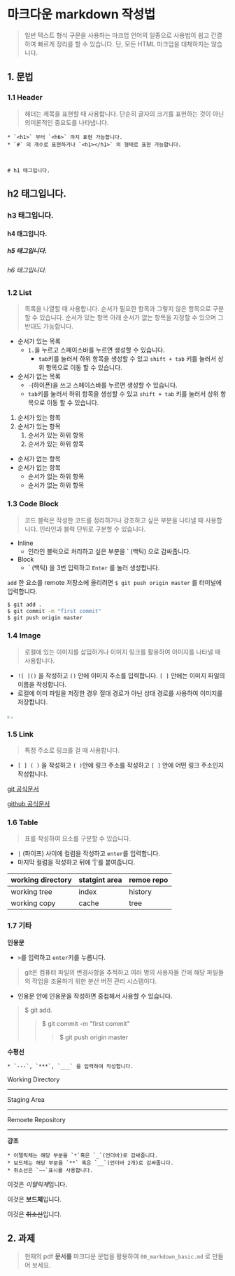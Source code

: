 # 마크다운 markdown 작성법

> 일반 텍스트 형식 구문을 사용하는 마크업 언어의 일종으로 사용법이 쉽고 간결하여 빠르게 정리를 할 수 있습니다. 단, 모든 HTML 마크업을 대체하지는 않습니다.



## 1. 문법

### 1.1 Header

> 헤더는 제목을 표현할 때 사용합니다. 단순히 글자의 크기를 표현하는 것이 아닌 의미론적인 중요도를 나타냅니다.

	* `<h1>` 부터 `<h6>` 까지 표현 가능합니다.
	* `#` 의 개수로 표현하거나 `<h1></h1>` 의 형태로 표현 가능합니다.



	# h1 태그입니다.

## h2 태그입니다.

### h3 태그입니다.

#### h4 태그입니다.

##### h5 태그입니다.

###### h6 태그입니다.



### 1.2 List

> 목록을 나열할 때 사용합니다. 순서가 필요한 항목과 그렇지 않은 항목으로 구분할 수 있습니다. 순서가 있는 항목 아래 순서가 없는 항목을 지정할 수 있으며 그 반대도 가능합니다.

 * 순서가 있는 목록
   	* `1.`을 누르고 스페이스바를 누르면 생성할 수 있습니다.
      	* `tab`키를 눌러서 하위 항목을 생성할 수 있고 `shift + tab` 키를 눌러서 상위 항목으로 이동 할 수 있습니다.
* 순서가 없는 목록
  * `-`(하이픈)을 쓰고 스페이스바를 누르면 생성할 수 있습니다.
  * `tab`키를 눌러서 하위 항목을 생성할 수 있고 `shift + tab`  키를 눌러서 상위 항목으로 이동 할 수 있습니다. 





1. 순서가 있는 항목
2. 순서가 있는 항목
   1. 순서가 있는 하위 항목
   2. 순서가 있는 하위 항목



* 순서가 없는 항목
* 순서가 없는 항목
  * 순서가 없는 하위 항목
  * 순서가 없는 하위 항목



### 1.3 Code Block

> 코드 블럭은 작성한 코드를 정리하거나 강조하고 싶은 부분을 나타낼 때 사용합니다. 인라인과 블럭 단위로 구분할 수 있습니다.

 * Inline
   	* 인라인 블럭으로 처리하고 싶은 부분을 ` (백틱) 으로 감싸줍니다.
* Block
  *  ` (백틱) 을 3번 입력하고   ``Enter`` 를 눌러 생성합니다.



`add` 한 요소를 remote 저장소에 올리려면 `$ git push origin master` 를 터미널에 입력합니다.

```bash
$ git add . 
$ git commit -m "first commit"
$ git push origin master
```



### 1.4 Image

> 로컬에 있는 이미지를 삽입하거나 이미지 링크를 활용하여 이미지를 나타낼 때 사용합니다.

* `![ ]()` 을 작성하고 `()` 안에 이미지 주소를 입력합니다. `[ ]` 안에는 이미지 파일의 이름을 작성합니다.
* 로컬에 이미 파일을 저장한 경우 절대 경로가 아닌 상대 경로를 사용하여 이미지를 저장합니다.



<img src="https://image.librewiki.net/1/1d/Git_logo_2-color.png" style="zoom:33%;" />  <img src="https://media.vlpt.us/images/cyongchoi/post/9f4a8b71-bdf4-4266-b25c-40fc5e29d761/asasf.png" style="zoom: 25%;" />



### 1.5 Link

> 특정 주소로 링크를 걸 때 사용합니다.

* `[ ] ( )` 을 작성하고 `( )`안에 링크 주소를 작성하고 `[ ]` 안에 어떤 링크 주소인지 작성합니다.



[git 공식문서](https://git-scm.com/)

[github 공식문서](https://github.com/)



### 1.6 Table

> 표를 작성하여 요소를 구분할 수 있습니다. 

*  `|` (파이프) 사이에 컬럼을 작성하고 `enter`를 입력합니다.
* 마지막 컬럼을 작성하고 뒤에 '|'를 붙여줍니다.



| working directory | statgint area | remoe repo |
| ----------------- | ------------- | ---------- |
| working tree      | index         | history    |
| working copy      | cache         | tree       |



### 1.7 기타

**인용문**

* `>`를 입력하고 `enter`키를 누릅니다.

> git은 컴퓨터 파일의 변경사항을 추적하고 여러 명의 사용자들 간에 해당 파일들의 작업을 조율하기 위한 분산
> 버전 관리 시스템이다.

* 인용문 안에 인용문을 작성하면 중첩해서 사용할 수 있습니다.

> $ git add.
>
> > $ git commit -m "first commit"
> >
> > > $ git push origin master



**수평선**

 	* `---`, `***`, `___` 을 입력하여 작성합니다.

Working Directory

---

Staging Area

***

Remoete Repository

___



**강조**

	* 이탤릭체는 해당 부분을 `*`혹은 `_`(언더바)로 감싸줍니다.
	* 보드체는 해당 부분을 `**` 혹은 `__`(언더바 2개)로 감싸줍니다.
	* 취소선은 `~~`표시를 사용합니다.

이것은 *이탤릭체*입니다.

이것은 **보드체**입니다.

이것은 ~~취소선~~입니다.



## 2. 과제

> 현재의 pdf **문서를** 마크다운 문법을 활용하여 `00_markdown_basic.md` 로 만들어 보세요.

